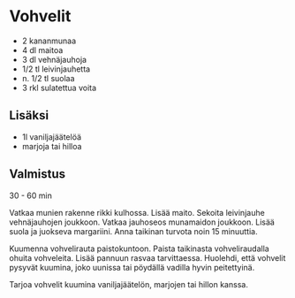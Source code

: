 Vohvelit
======

* 2 kananmunaa
* 4 dl maitoa
* 3 dl vehnäjauhoja
* 1/2 tl leivinjauhetta
* n. 1/2 tl suolaa
* 3 rkl sulatettua voita

## Lisäksi

 * 1l vaniljajäätelöä
 * marjoja tai hilloa

## Valmistus

30 - 60 min

Vatkaa munien rakenne rikki kulhossa. Lisää maito. Sekoita leivinjauhe vehnäjauhojen joukkoon. Vatkaa jauhoseos munamaidon joukkoon. Lisää suola ja juokseva margariini. Anna taikinan turvota noin 15 minuuttia.

Kuumenna vohvelirauta paistokuntoon. Paista taikinasta vohveliraudalla ohuita vohveleita. Lisää pannuun rasvaa tarvittaessa. Huolehdi, että vohvelit pysyvät kuumina, joko uunissa tai pöydällä vadilla hyvin peitettyinä.

Tarjoa vohvelit kuumina vaniljajäätelön, marjojen tai hillon kanssa.